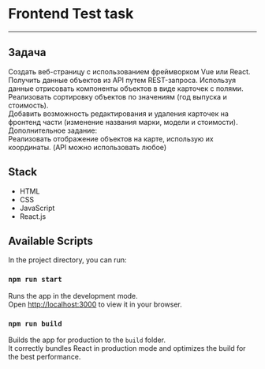 # **Frontend Test task**
----
## Задача
Создать веб-страницу с использованием фреймворком Vue или React.   
Получить данные объектов из API путем REST-запроса. Используя данные отрисовать компоненты объектов в виде карточек с полями.  
Реализовать сортировку объектов по значениям (год выпуска и стоимость).  
Добавить возможность редактирования и удаления карточек на фронтенд части (изменение названия марки, модели и стоимости).  
Дополнительное задание:  
Реализовать отображение объектов на карте, использую их координаты. (API можно использовать любое)  

## Stack
* HTML
* CSS
* JavaScript
* React.js

## Available Scripts

In the project directory, you can run:

### `npm run start`

Runs the app in the development mode.\
Open [http://localhost:3000](http://localhost:3000) to view it in your browser.


### `npm run build`

Builds the app for production to the `build` folder.\
It correctly bundles React in production mode and optimizes the build for the best performance.

